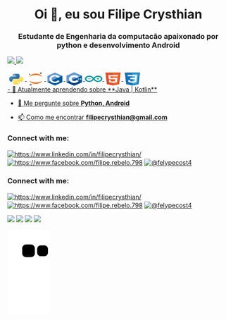 <h1 align="center">Oi 👋, eu sou Filipe Crysthian</h1>
<h3 align="center">Estudante de Engenharia da computacão apaixonado por python e desenvolvimento Android</h3>

 <div>
  <a href="https://github.com/rebcost">
  <img height="180em" src="https://github-readme-stats.vercel.app/api?username=rebcost&show_icons=true&theme=react&include_all_commits=true&count_private=true"/>
  <img height="180em" src="https://github-readme-stats.vercel.app/api/top-langs/?username=rebcost&layout=compact&langs_count=7&theme=react"/>
</div>
<div style="display: inline_block"><br>
  <img align="center" alt="python" height="30" width="40" src="https://github.com/devicons/devicon/blob/master/icons/python/python-original.svg"> 
  <img align="center" alt="jupyter" height="30" width="40" src="https://github.com/devicons/devicon/blob/master/icons/jupyter/jupyter-original.svg">  
  <img align="center" alt="C" height="30" width="40" src="https://github.com/devicons/devicon/blob/master/icons/c/c-original.svg">
  <img align="center" alt="CPP" height="30" width="40" src="https://github.com/devicons/devicon/blob/master/icons/cplusplus/cplusplus-original.svg">
  <img align="center" alt="arduino" height="30" width="40" src="https://github.com/devicons/devicon/blob/master/icons/arduino/arduino-original.svg">
  <img align="center" alt="HTML" height="30" width="40" src="https://raw.githubusercontent.com/devicons/devicon/master/icons/html5/html5-original.svg">
  <img align="center" alt="CSS" height="30" width="40" src="https://github.com/devicons/devicon/blob/master/icons/css3/css3-original.svg">  
</div>
 
<div> 
- 🌱 Atualmente aprendendo sobre **Java | Kotlin**

- 💬 Me pergunte sobre **Python, Android**

- 📫 Como me encontrar **filipecrysthian@gmail.com**
 </div>
 
<h3 align="left">Connect with me:</h3>
<p align="left">
<a href="https://linkedin.com/in/https://www.linkedin.com/in/filipecrysthian/" target="blank"><img align="center" src="https://raw.githubusercontent.com/rahuldkjain/github-profile-readme-generator/master/src/images/icons/Social/linked-in-alt.svg" alt="https://www.linkedin.com/in/filipecrysthian/" height="30" width="40" /></a>
<a href="https://fb.com/https://www.facebook.com/filipe.rebelo.798" target="blank"><img align="center" src="https://raw.githubusercontent.com/rahuldkjain/github-profile-readme-generator/master/src/images/icons/Social/facebook.svg" alt="https://www.facebook.com/filipe.rebelo.798" height="30" width="40" /></a>
<a href="https://instagram.com/@felypecost4" target="blank"><img align="center" src="https://raw.githubusercontent.com/rahuldkjain/github-profile-readme-generator/master/src/images/icons/Social/instagram.svg" alt="@felypecost4" height="30" width="40" /></a>
</p>
 
 <div>
<h3 align="left">Connect with me:</h3>
<p align="left">
<a href="https://linkedin.com/in/https://www.linkedin.com/in/filipecrysthian/" target="blank"><img align="center" src="https://raw.githubusercontent.com/rahuldkjain/github-profile-readme-generator/master/src/images/icons/Social/linked-in-alt.svg" alt="https://www.linkedin.com/in/filipecrysthian/" height="30" width="40" /></a>
<a href="https://fb.com/https://www.facebook.com/filipe.rebelo.798" target="blank"><img align="center" src="https://raw.githubusercontent.com/rahuldkjain/github-profile-readme-generator/master/src/images/icons/Social/facebook.svg" alt="https://www.facebook.com/filipe.rebelo.798" height="30" width="40" /></a>
<a href="https://instagram.com/@felypecost4" target="blank"><img align="center" src="https://raw.githubusercontent.com/rahuldkjain/github-profile-readme-generator/master/src/images/icons/Social/instagram.svg" alt="@felypecost4" height="30" width="40" /></a>
</p>
 </div> 
 
<div> 
  <a href="https://www.youtube.com/channel/UCBjCIicsZH-8pbgXwIf_Png" target="_blank"><img src="https://img.shields.io/badge/YouTube-FF0000?style=for-the-badge&logo=youtube&logoColor=white" target="_blank"></a>
  <a href="https://www.instagram.com/felypecost4/" target="_blank"><img src="https://img.shields.io/badge/-Instagram-%23E4405F?style=for-the-badge&logo=instagram&logoColor=white" target="_blank"></a>
  <a href = "mailto:filipecrysthian@gmail.com"><img src="https://img.shields.io/badge/-Gmail-%23333?style=for-the-badge&logo=gmail&logoColor=white" target="_blank"></a>
  <a href="https://www.linkedin.com/in/filipecrysthian/" target="_blank"><img src="https://img.shields.io/badge/-LinkedIn-%230077B5?style=for-the-badge&logo=linkedin&logoColor=white" target="_blank"></a> 
 
  ![Snake animation](https://github.com/rafaballerini/rafaballerini/blob/output/github-contribution-grid-snake.svg)
 
</div>
 
 
 

